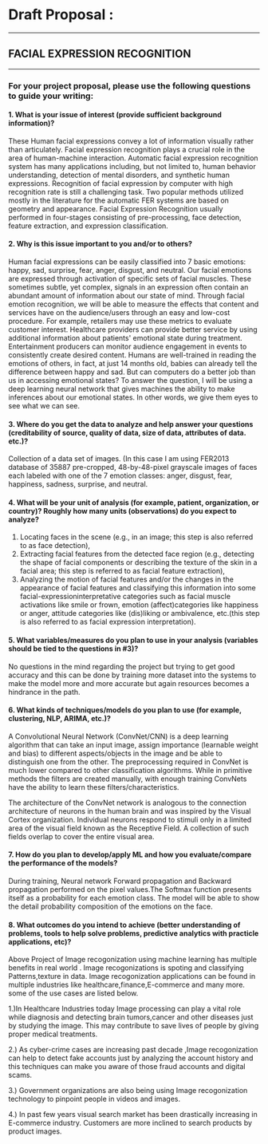# Draft Proposal :

_______________________________________________________________________________

## FACIAL EXPRESSION RECOGNITION

___________________________________________________________________________

### For your project proposal, please use the following questions to guide your writing:


#### 1. What is your issue of interest (provide sufficient background information)?

These Human facial expressions convey a lot of information visually rather than
articulately. Facial expression recognition plays a crucial role in the area of
human-machine interaction. Automatic facial expression recognition system has
many applications including, but not limited to, human behavior understanding,
detection of mental disorders, and synthetic human expressions. Recognition of
facial expression by computer with high recognition rate is still a challenging task.
Two popular methods utilized mostly in the literature for the automatic FER
systems are based on geometry and appearance. Facial Expression Recognition
usually performed in four-stages consisting of pre-processing, face detection,
feature extraction, and expression classification.

#### 2. Why is this issue important to you and/or to others?

Human facial expressions can be easily classified into 7 basic emotions: happy,
sad, surprise, fear, anger, disgust, and neutral. Our facial emotions are expressed through activation of specific sets of facial muscles. These sometimes subtle, yet complex, signals in an expression often contain an abundant amount of information about our state of mind. Through facial emotion recognition, we will be able to measure the effects that content and services have on the audience/users through an easy and low-cost procedure. For example, retailers may use these metrics to evaluate customer interest. Healthcare providers can provide better service by using additional information about patients' emotional state during treatment.
Entertainment producers can monitor audience engagement in events to
consistently create desired content. Humans are well-trained in reading the emotions of others, in fact, at just 14 months old, babies can already tell the difference between happy and sad. But can computers do a better job than us in accessing emotional states? To answer the question, I will be using a deep learning neural network that gives machines the ability to make inferences about our emotional states. In other words, we give them eyes to see what we can see.

#### 3. Where do you get the data to analyze and help answer your questions (creditability of source, quality of data, size of data, attributes of data. etc.)?

Collection of a data set of images. (In this case I am using FER2013
database of 35887 pre-cropped, 48-by-48-pixel grayscale images of faces each
labeled with one of the 7 emotion classes: anger, disgust, fear, happiness, sadness, surprise, and neutral.

#### 4. What will be your unit of analysis (for example, patient, organization, or country)? Roughly how many units (observations) do you expect to analyze?

1. Locating faces in the scene (e.g., in an image; this step is also referred to as face
detection),
2. Extracting facial features from the detected face region (e.g., detecting the shape
of facial components or describing the texture of the skin in a facial area; this step
is referred to as facial feature extraction),
3. Analyzing the motion of facial features and/or the changes in the appearance of
facial features and classifying this information into some facial-expressioninterpretative categories such as facial muscle activations like smile or frown,
emotion (affect)categories like happiness or anger, attitude categories like
(dis)liking or ambivalence, etc.(this step is also referred to as facial expression
interpretation).

#### 5. What variables/measures do you plan to use in your analysis (variables should be tied to the questions in #3)?

No questions in the mind regarding the project but trying to get good accuracy and this can be done by training more dataset into the systems to make the model more and more accurate but again resources becomes a hindrance in the path.

#### 6. What kinds of techniques/models do you plan to use (for example, clustering, NLP, ARIMA, etc.)?

A Convolutional Neural Network (ConvNet/CNN) is a deep learning algorithm that can take an input image, assign importance (learnable weight and bias) to different aspects/objects in the image and be able to distinguish one from the other. The preprocessing required in ConvNet is much lower compared to other classification algorithms. While in primitive methods the filters are created manually, with enough training ConvNets have the ability to learn these filters/characteristics.

The architecture of the ConvNet network is analogous to the connection architecture of neurons in the human brain and was inspired by the Visual Cortex organization. Individual neurons respond to stimuli only in a limited area of ​​the visual field known as the Receptive Field. A collection of such fields overlap to cover the entire visual area.

#### 7. How do you plan to develop/apply ML and how you evaluate/compare the performance of the models?

During training, Neural network Forward propagation and Backward
propagation performed on the pixel values.The Softmax function presents itself as a probability for each emotion class. The model will be able to show the detail probability composition of the emotions on the face.

#### 8. What outcomes do you intend to achieve (better understanding of problems, tools to help solve problems, predictive analytics with practicle applications, etc)?

Above Project of Image recogonization using machine learning  has multiple benefits in real world .
Image  recogonizations is spoting and classifying Patterns,texture in data.
Image  recogonization applications can be found in multiple industries like healthcare,finance,E-commerce and many more.
some of the use cases are listed below.

1.)In Healthcare Industries today Image processing can play a vital role while 
 diagnosis  and detecting brain tumors,cancer and other diseases just by studying  the image.
This may contribute to save lives of people by giving proper medical treatments.

2.) As cyber-crime cases are increasing past decade ,Image recogonization can help to detect fake accounts just by analyzing the account history and this techniques can make you aware of those fraud accounts and digital scams.

3.) Government organizations are also being using Image recogonization technology to  pinpoint people in videos and images.

4.) In past few years visual search market has been drastically increasing in E-commerce industry.
Customers are more inclined to search products by product images.


```python

```
